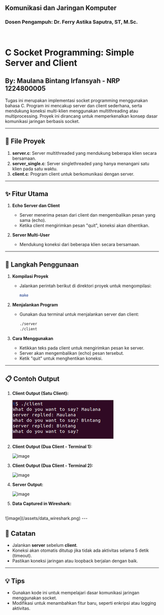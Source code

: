 
## Komunikasi dan Jaringan Komputer 
### Dosen Pengampuh: Dr. Ferry Astika Saputra, ST, M.Sc. 

<br>

# C Socket Programming: Simple Server and Client
## By: Maulana Bintang Irfansyah - NRP 1224800005
Tugas ini merupakan implementasi socket programming menggunakan bahasa C. Program ini mencakup server dan client sederhana, serta mendukung koneksi multi-klien menggunakan multithreading atau multiprocessing. Proyek ini dirancang untuk memperkenalkan konsep dasar komunikasi jaringan berbasis socket.

---

## 📂 File Proyek
1. **server.c**: Server multithreaded yang mendukung beberapa klien secara bersamaan.
2. **server_single.c**: Server singlethreaded yang hanya menangani satu klien pada satu waktu.
3. **client.c**: Program client untuk berkomunikasi dengan server.

---

## ✨ Fitur Utama
1. **Echo Server dan Client**
   - Server menerima pesan dari client dan mengembalikan pesan yang sama (echo).
   - Ketika client mengirimkan pesan "quit", koneksi akan dihentikan.

2. **Server Multi-User**
   - Mendukung koneksi dari beberapa klien secara bersamaan.

---

## 🚀 Langkah Penggunaan

1. **Kompilasi Proyek**
   - Jalankan perintah berikut di direktori proyek untuk mengompilasi:
     ```bash
     make
     ```

2. **Menjalankan Program**
   - Gunakan dua terminal untuk menjalankan server dan client:
     ```bash
     ./server
     ./client
     ```

3. **Cara Menggunakan**
   - Ketikkan teks pada client untuk mengirimkan pesan ke server.
   - Server akan mengembalikan (echo) pesan tersebut.
   - Ketik "quit" untuk menghentikan koneksi.

---
## 📋 Contoh Output

1. **Client Output (Satu Client):**
   
   ![image](/Tugas1/assets/client1.png)

3. **Client Output (Dua Client - Terminal 1):**

   ![image](/assets/client21.png)

4. **Client Output (Dua Client - Terminal 2):**

   ![image](/assets/client22.png)

5. **Server Output:**

   ![image](/assets/server.png)

6. **Data Captured in Wireshark:**
<br>
   ![image](/assets/data_wireshark.png)
---

## 🔧 Catatan
- Jalankan **server** sebelum **client**.
- Koneksi akan otomatis ditutup jika tidak ada aktivitas selama 5 detik (timeout).
- Pastikan koneksi jaringan atau loopback berjalan dengan baik.

---

## 💡 Tips
- Gunakan kode ini untuk mempelajari dasar komunikasi jaringan menggunakan socket.
- Modifikasi untuk menambahkan fitur baru, seperti enkripsi atau logging aktivitas.
